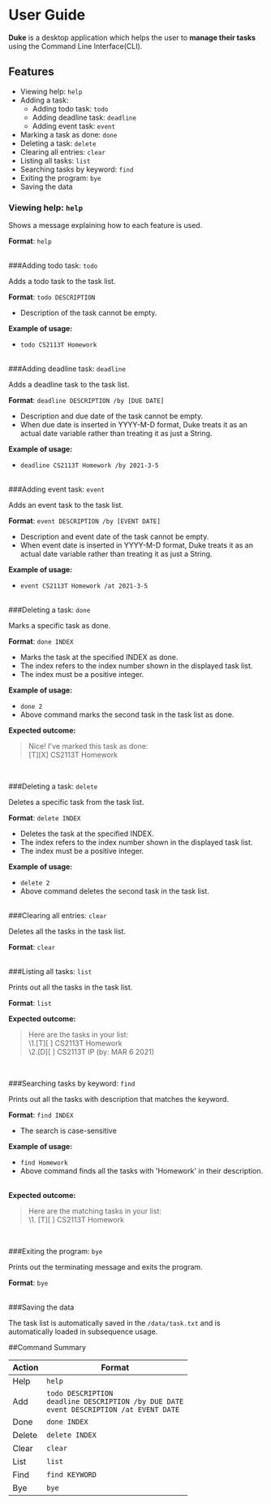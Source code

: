 # User Guide

**Duke** is a desktop application which helps the user to **manage their tasks**
using the Command Line Interface(CLI).

## Features 

* Viewing help: `help`
* Adding a task:
  * Adding todo task: `todo`
  * Adding deadline task: `deadline`
  * Adding event task: `event`
* Marking a task as done: `done`
* Deleting a task: `delete`
* Clearing all entries: `clear`
* Listing all tasks: `list`
* Searching tasks by keyword: `find`
* Exiting the program: `bye`
* Saving the data

### Viewing help: `help`

Shows a message explaining how to each feature is used.

**Format**: `help`
<br /> <br />

###Adding todo task: `todo`

Adds a todo task to the task list.

**Format**: `todo DESCRIPTION`
* Description of the task cannot be empty.

**Example of usage:**
- `todo CS2113T Homework`
<br /> <br />

###Adding deadline task: `deadline`

Adds a deadline task to the task list.

**Format**: `deadline DESCRIPTION /by [DUE DATE]`
* Description and due date of the task cannot be empty.
* When due date is inserted in YYYY-M-D format, Duke treats it as an actual
  date variable rather than treating it as just a String.

**Example of usage:**
- `deadline CS2113T Homework /by 2021-3-5`
<br /> <br />

###Adding event task: `event`

Adds an event task to the task list.

**Format**: `event DESCRIPTION /by [EVENT DATE]`
* Description and event date of the task cannot be empty.
* When event date is inserted in YYYY-M-D format, Duke treats it as an actual
  date variable rather than treating it as just a String.
  
**Example of usage:**
- `event CS2113T Homework /at 2021-3-5`
<br /> <br />

###Deleting a task: `done`

Marks a specific task as done.

**Format**: `done INDEX`
* Marks the task at the specified INDEX as done.
* The index refers to the index number shown in the displayed task list.
* The index must be a positive integer.

**Example of usage:**
- `done 2`
- Above command marks the second task in the task list as done.

**Expected outcome:**
>Nice! I've marked this task as done:\
>\[T]\[X] CS2113T Homework 

<br />

###Deleting a task: `delete`

Deletes a specific task from the task list.

**Format**: `delete INDEX`
* Deletes the task at the specified INDEX.
* The index refers to the index number shown in the displayed task list.
* The index must be a positive integer.

**Example of usage:**
- `delete 2`
- Above command deletes the second task in the task list.
  <br /> <br />
  
###Clearing all entries: `clear`

Deletes all the tasks in the task list.

**Format**: `clear`
  <br /> <br />

###Listing all tasks: `list`

Prints out all the tasks in the task list.

**Format**: `list`

**Expected outcome:**
>Here are the tasks in your list:\
>\1.\[T][ ] CS2113T Homework\
>\2.\[D][ ] CS2113T IP (by: MAR 6 2021)

<br />

###Searching tasks by keyword: `find`

Prints out all the tasks with description that matches the keyword.

**Format**: `find INDEX`
* The search is case-sensitive

**Example of usage:**
- `find Homework`
- Above command finds all the tasks with 'Homework' in their description.
  <br /> <br />
  
**Expected outcome:**
>Here are the matching tasks in your list:\
>\1. \[T][ ] CS2113T Homework

<br />

###Exiting the program: `bye`

Prints out the terminating message and exits the program.

**Format**: `bye`
<br /> <br />

###Saving the data

The task list is automatically saved in the `/data/task.txt` and is 
automatically loaded in subsequence usage.

##Command Summary

Action | Format
------ | ---------------
Help | `help`
Add | `todo DESCRIPTION` <br /> `deadline DESCRIPTION /by DUE DATE` <br /> `event DESCRIPTION /at EVENT DATE`
Done | `done INDEX`
Delete | `delete INDEX`
Clear | `clear`
List | `list`
Find | `find KEYWORD`
Bye | `bye`